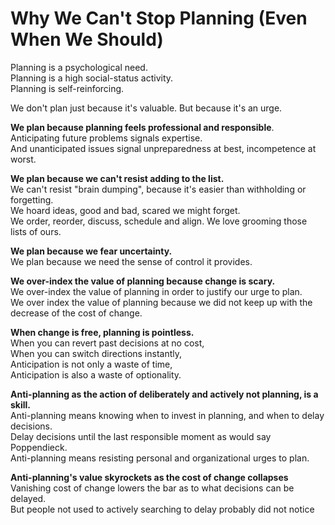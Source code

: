 # Why We Can't Stop Planning (Even When We Should)

Planning is a psychological need.\
Planning is a high social-status activity.\
Planning is self-reinforcing.



We don't plan just because it's valuable. But because it's an urge. 



**We plan because planning feels professional and responsible**. \
Anticipating future problems signals expertise. \
And unanticipated issues  signal unpreparedness at best, incompetence at worst.&#x20;



**We plan because we can't resist adding to the list.**\
We can't resist "brain dumping", because it's easier than withholding or forgetting.\
We hoard ideas, good and bad, scared  we might forget.\
We order, reorder, discuss, schedule and align. We love grooming those lists of ours.



**We plan because we fear uncertainty.**\
We plan because we need the sense of control it provides.



**We  over-index the value of planning because change is scary.**\
We over-index the value of planning in order to justify our urge to plan. \
We over index the value of planning because we did not keep up with the decrease of the cost of change.



**When change is free,  planning is pointless.**\
When you can revert past decisions at no cost, \
When you can switch directions instantly, \
Anticipation is not only a waste of time, \
Anticipation is also a waste of optionality.



**Anti-planning as the action of deliberately and actively not planning, is a skill.**\
Anti-planning means knowing when to invest in planning, and when to delay decisions.\
Delay decisions until the last responsible moment as would say Poppendieck.\
Anti-planning means resisting personal and organizational urges to plan.



**Anti-planning's value skyrockets as the cost of change collapses**\
Vanishing cost of change lowers the bar as to what decisions can be delayed.\
But people not used to actively searching to delay probably did not notice

